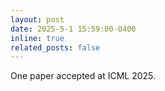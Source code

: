 ```yaml
---
layout: post
date: 2025-5-1 15:59:00-0400
inline: true
related_posts: false
---
```


One paper accepted at ICML 2025.